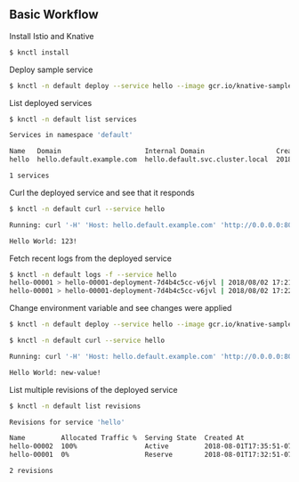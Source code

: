 ## Basic Workflow

Install Istio and Knative

```bash
$ knctl install
```

Deploy sample service

```bash
$ knctl -n default deploy --service hello --image gcr.io/knative-samples/helloworld-go --env TARGET=123
```

List deployed services

```bash
$ knctl -n default list services

Services in namespace 'default'

Name   Domain                     Internal Domain                  Created At
hello  hello.default.example.com  hello.default.svc.cluster.local  2018-08-01T17:35:51-07:00

1 services
```

Curl the deployed service and see that it responds

```bash
$ knctl -n default curl --service hello

Running: curl '-H' 'Host: hello.default.example.com' 'http://0.0.0.0:80'

Hello World: 123!
```

Fetch recent logs from the deployed service

```bash
$ knctl -n default logs -f --service hello
hello-00001 > hello-00001-deployment-7d4b4c5cc-v6jvl | 2018/08/02 17:21:51 Hello world sample started.
hello-00001 > hello-00001-deployment-7d4b4c5cc-v6jvl | 2018/08/02 17:22:04 Hello world received a request.
```

Change environment variable and see changes were applied

```bash
$ knctl -n default deploy --service hello --image gcr.io/knative-samples/helloworld-go --env TARGET=new-value

$ knctl -n default curl --service hello

Running: curl '-H' 'Host: hello.default.example.com' 'http://0.0.0.0:80'

Hello World: new-value!
```

List multiple revisions of the deployed service

```bash
$ knctl -n default list revisions

Revisions for service 'hello'

Name         Allocated Traffic %  Serving State  Created At
hello-00002  100%                 Active         2018-08-01T17:35:51-07:00
hello-00001  0%                   Reserve        2018-08-01T17:32:51-07:00

2 revisions
```
